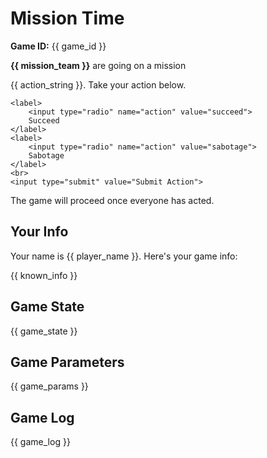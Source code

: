 # Mission Time

**Game ID:** {{ game_id }}

**{{ mission_team }}** are going on a mission

{{ action_string }}. Take your action below.

<form action="/avalom/mission_action" method="get">
    <input type="hidden" name="game_id" value="{{ game_id }}">
    <input type="hidden" name="player_name" value="{{ player_name }}">

    <label>
        <input type="radio" name="action" value="succeed">
        Succeed
    </label>
    <label>
        <input type="radio" name="action" value="sabotage">
        Sabotage
    </label>
    <br>
    <input type="submit" value="Submit Action">
</form>

The game will proceed once everyone has acted.

## Your Info

Your name is {{ player_name }}. Here's your game info:

{{ known_info }}

## Game State

{{ game_state }}

## Game Parameters

{{ game_params }}

## Game Log

{{ game_log }}
